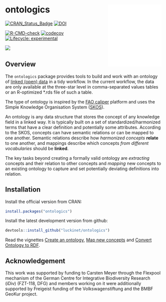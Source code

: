 
<!-- README.md is generated from README.Rmd. Please edit that file -->

# ontologics <a href='https://github.com/luckinet/ontologics/'><img src='man/figures/logo.svg' align="right" height="200" /></a>

<!-- badges: start -->

[![CRAN_Status_Badge](http://www.r-pkg.org/badges/version/ontologics)](https://cran.r-project.org/package=ontologics)
[![DOI](https://zenodo.org/badge/DOI/10.5281/zenodo.8043597.svg)](https://doi.org/10.5281/zenodo.8043597)

[![R-CMD-check](https://github.com/luckinet/ontologics/workflows/R-CMD-check/badge.svg)](https://github.com/luckinet/ontologics/actions)
[![codecov](https://codecov.io/gh/luckinet/ontologics/branch/master/graph/badge.svg?token=hjppymcGr3)](https://codecov.io/gh/luckinet/ontologics)
[![Lifecycle:
experimental](https://img.shields.io/badge/lifecycle-experimental-orange.svg)](https://lifecycle.r-lib.org/articles/stages.html#experimental)

[![](http://cranlogs.r-pkg.org/badges/grand-total/ontologics)](https://cran.r-project.org/package=ontologics)

## Overview

The `ontologics` package provides tools to build and work with an
ontology of [linked (open)
data](https://en.wikipedia.org/wiki/Linked_data) in a tidy workflow. In
the current workflow, the data are only available at the three-star
level in comma-separated values tables or an R-optimized \*.rds file of
such a table.

The type of ontology is inspired by the [FAO
caliper](https://www.fao.org/statistics/caliper/web/) platform and uses
the Simple Knowledge Organisation System
([SKOS](https://www.w3.org/TR/skos-reference/)).

An ontology is any data structure that stores the concept of any
knowledge field in a linked way. It is typically built on a set of
standardized/harmonized terms that have a clear definition and
potentially some attributes. According to the SKOS, concepts can have
semantic relations or can be mapped to one another. Semantic relations
describe how *harmonized concepts* **relate** to one another, and
mappings describe which concepts *from different vocabularies* should be
**linked**.

The key tasks beyond creating a formally valid ontology are *extracting*
concepts and their relation to other concepts and *mapping* new concepts
to an existing ontology to capture and set potentially deviating
definitions into relation.

## Installation

Install the official version from CRAN:

``` r
install.packages("ontologics")
```

Install the latest development version from github:

``` r
devtools::install_github("luckinet/ontologics")
```

Read the vignettes [Create an
ontology](https://luckinet.github.io/ontologics/articles/create_an_ontology.html),
[Map new
concepts](https://luckinet.github.io/ontologics/articles/map_new_concepts.html)
and [Convert Ontology to
RDF](https://luckinet.github.io/ontologics/articles/conversion_to_rdf.html).

## Acknowledgement

This work was supported by funding to Carsten Meyer through the Flexpool
mechanism of the German Centre for Integrative Biodiversity Research
(iDiv) (FZT-118, DFG) and members working on it were additionally
supported by Freigeist funding of the Volkswagenstiftung and the BMBF
GeoKur project.
